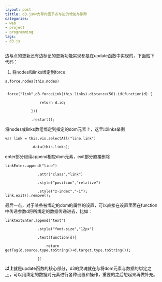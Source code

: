 ```yaml
---
layout: post
tittle: d3.js中力导向图节点与边的增加与删除  
categories:
- web
- project
- programming  
tags:
- d3.js
---
```


边与点的更新还有边标记的更新功能实现都是在update函数中实现的，下面贴下代码：  
1. 将nodes和links绑定到force  
```
s.force.nodes(this.nodes)

            .force("link",d3.forceLink(this.links).distance(50).id(function(d) {

                return d.id;

            }))

            .restart();
```
将nodes或links数组绑定到指定的dom元素上，这里以links举例  
```
var link = this.vis.selectAll("line.link")

            .data(this.links);
```
enter部分继续append相应dom元素，exit部分直接删除  
```
linkEnter.append("line")

               .attr("class","link")

               .style("position","relative")

               .style("z-index","-1");
link.exit().remove();
```
最后一点，对于某些被绑定的dom的属性的设置，可以直接在设置里面在function中传递参数d将所绑定的数据传递进去，比如：  
```
linktextEnter.append("text")

               .style("font-size","12px")

               .text(function(d){

                   return getTag(d.source.type.toString()+d.target.type.toString());

               })
```  

**以上**就是update函数的核心部分，d3的灵魂就在与将dom元素与数据的绑定之上，可以用绑定的数据对元素进行各种设置和操作，重要的之后想起来再做补充。


